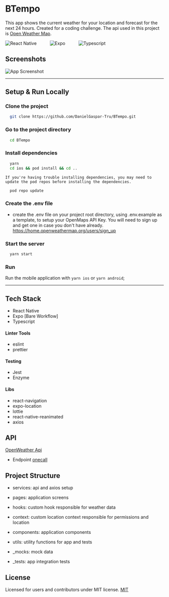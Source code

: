 # BTempo

This app shows the current weather for your location and forecast for the next 24 hours. Created for a coding challenge.
The api used in this project is [Open Weather Map](https://openweathermap.org/api).

![React Native](https://img.shields.io/static/v1?label=React-Native&message=v0.68.0&color=6D21B4&style=for-the-badge&logo=react)   ![Expo](https://img.shields.io/static/v1?label=Expo&message=v44.0.6&color=EEEEEE&style=for-the-badge&logo=expo)   ![Typescript](https://img.shields.io/static/v1?label=Typescript&message=v4.4.4&color=2184B4&style=for-the-badge&logo=typescript)

## Screenshots

![App Screenshot](https://via.placeholder.com/468x300?text=App+Screenshot+Here)

---

## Setup & Run Locally

### Clone the project

```bash
  git clone https://github.com/DanielGaspar-Tru/BTempo.git
```

### Go to the project directory

```bash
  cd BTempo
```

### Install dependencies

```bash
  yarn
  cd ios && pod install && cd ..
```

`If you're having trouble installing dependencies, you may need to update the pod repos before installing the dependencies.`

```bash
  pod repo update
```

### Create the .env file

- create the .env file on your project root directory, using .env.example as a template, to setup your OpenMaps API Key. You will need to sign up and get one in case you don't have already. https://home.openweathermap.org/users/sign_up

### Start the server

```bash
  yarn start
```

### Run

Run the mobile application with `yarn ios` or `yarn android`;

---

## Tech Stack

- React Native
- Expo [Bare Workflow]
- Typescript

#### Linter Tools

- eslint
- prettier

#### Testing

- Jest
- Enzyme

#### Libs

- react-navigation
- expo-location
- lottie
- react-native-reanimated
- axios

## API

[OpenWeather Api](https://openweathermap.org/api)

- Endpoint [onecall](https://openweathermap.org/api/one-call-api)

## Project Structure

- services: api and axios setup
- pages: application screens
- hooks: custom hook responsible for weather data
- context: custom location context responsible for permissions and location
- components: application components
- utils: utility functions for app and tests

- \_mocks: mock data
- \_tests: app integration tests

## License

Licensed for users and contributors under MIT license.
[MIT](https://choosealicense.com/licenses/mit/)
